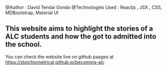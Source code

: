 @Author : David Tendai Gondo
@Technologies Used : Reactjs , JSX , CSS, MDBootstrap, Material UI

## This website aims to highlight the stories of a ALC students and how the got to admitted into the school.
You can check the website live on github paages at https://stoichiometrical.github.io/becoming-alc
